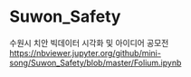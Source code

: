 # Suwon_Safety
수원시 치안 빅데이터 시각화 및 아이디어 공모전 
https://nbviewer.jupyter.org/github/mini-song/Suwon_Safety/blob/master/Folium.ipynb
